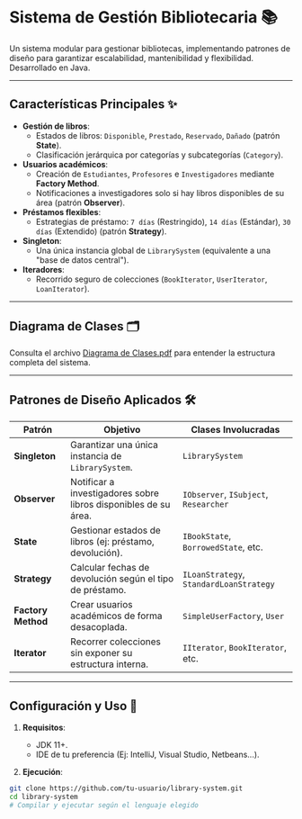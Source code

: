 # Sistema de Gestión Bibliotecaria 📚

Un sistema modular para gestionar bibliotecas, implementando patrones de diseño para garantizar escalabilidad, mantenibilidad y flexibilidad. Desarrollado en Java.

---

## Características Principales ✨
- **Gestión de libros**:  
  - Estados de libros: `Disponible`, `Prestado`, `Reservado`, `Dañado` (patrón **State**).  
  - Clasificación jerárquica por categorías y subcategorías (`Category`).  
- **Usuarios académicos**:  
  - Creación de `Estudiantes`, `Profesores` e `Investigadores` mediante **Factory Method**.  
  - Notificaciones a investigadores solo si hay libros disponibles de su área (patrón **Observer**).  
- **Préstamos flexibles**:  
  - Estrategias de préstamo: `7 días` (Restringido), `14 días` (Estándar), `30 días` (Extendido) (patrón **Strategy**).  
- **Singleton**:  
  - Una única instancia global de `LibrarySystem` (equivalente a una "base de datos central").  
- **Iteradores**:  
  - Recorrido seguro de colecciones (`BookIterator`, `UserIterator`, `LoanIterator`).  

---

## Diagrama de Clases 🗂️  
Consulta el archivo [Diagrama de Clases.pdf](Diagrama%20de%20Clases.pdf) para entender la estructura completa del sistema.

---

## Patrones de Diseño Aplicados 🛠️  
| Patrón           | Objetivo                                                                 | Clases Involucradas                  |  
|-------------------|-------------------------------------------------------------------------|--------------------------------------|  
| **Singleton**     | Garantizar una única instancia de `LibrarySystem`.                     | `LibrarySystem`                      |  
| **Observer**      | Notificar a investigadores sobre libros disponibles de su área.        | `IObserver`, `ISubject`, `Researcher`|  
| **State**         | Gestionar estados de libros (ej: préstamo, devolución).                | `IBookState`, `BorrowedState`, etc.  |  
| **Strategy**      | Calcular fechas de devolución según el tipo de préstamo.               | `ILoanStrategy`, `StandardLoanStrategy` |  
| **Factory Method**| Crear usuarios académicos de forma desacoplada.                        | `SimpleUserFactory`, `User`          |  
| **Iterator**      | Recorrer colecciones sin exponer su estructura interna.                | `IIterator`, `BookIterator`, etc.    |  

---

## Configuración y Uso 🚀  
1. **Requisitos**:  
   - JDK 11+.  
   - IDE de tu preferencia (Ej: IntelliJ, Visual Studio, Netbeans...).  

2. **Ejecución**:  
```bash
git clone https://github.com/tu-usuario/library-system.git
cd library-system
# Compilar y ejecutar según el lenguaje elegido
